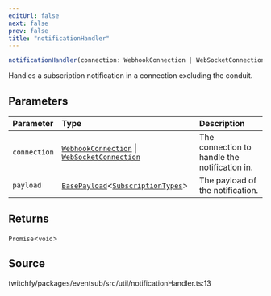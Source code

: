 ```yaml
---
editUrl: false
next: false
prev: false
title: "notificationHandler"
---
```


```ts
notificationHandler(connection: WebhookConnection | WebSocketConnection, payload: BasePayload<SubscriptionTypes>): Promise<void>
```

Handles a subscription notification in a connection excluding the conduit.

## Parameters

| Parameter | Type | Description |
| :------ | :------ | :------ |
| `connection` | [`WebhookConnection`](/api/eventsub/classes/webhookconnection/) \| [`WebSocketConnection`](/api/eventsub/classes/websocketconnection/) | The connection to handle the notification in. |
| `payload` | [`BasePayload`](/api/eventsub/interfaces/basepayload/)\<[`SubscriptionTypes`](/api/eventsub/enumerations/subscriptiontypes/)\> | The payload of the notification. |

## Returns

`Promise`\<`void`\>

## Source

twitchfy/packages/eventsub/src/util/notificationHandler.ts:13
